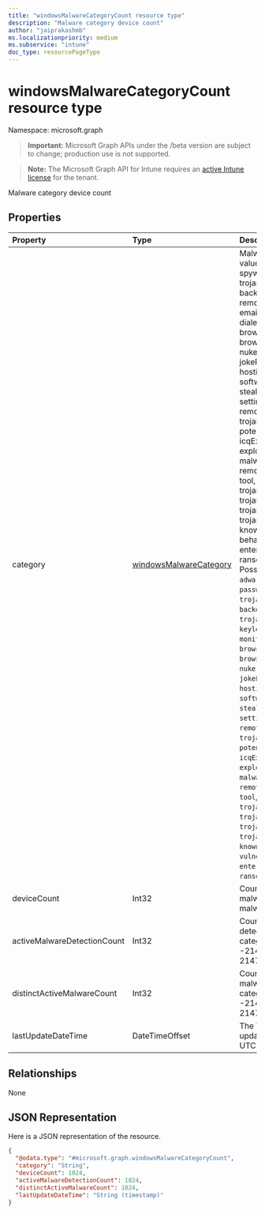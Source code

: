 ```yaml
---
title: "windowsMalwareCategoryCount resource type"
description: "Malware category device count"
author: "jaiprakashmb"
ms.localizationpriority: medium
ms.subservice: "intune"
doc_type: resourcePageType
---
```


# windowsMalwareCategoryCount resource type

Namespace: microsoft.graph
> **Important:** Microsoft Graph APIs under the /beta version are subject to change; production use is not supported.

> **Note:** The Microsoft Graph API for Intune requires an [active Intune license](https://go.microsoft.com/fwlink/?linkid=839381) for the tenant.


Malware category device count

## Properties
|Property|Type|Description|
|:---|:---|:---|
|category|[windowsMalwareCategory](../resources/intune-devices-windowsmalwarecategory.md)|Malware category. Possible values are: invalid, adware, spyware, passwordStealer, trojanDownloader, worm, backdoor, remoteAccessTrojan, trojan, emailFlooder, keylogger, dialer, monitoringSoftware, browserModifier, cookie, browserPlugin, aolExploit, nuker, securityDisabler, jokeProgram, hostileActiveXControl, softwareBundler, stealthNotifier, settingsModifier, toolBar, remoteControlSoftware, trojanFtp, potentialUnwantedSoftware, icqExploit, trojanTelnet, exploit, filesharingProgram, malwareCreationTool, remote_Control_Software, tool, trojanDenialOfService, trojanDropper, trojanMassMailer, trojanMonitoringSoftware, trojanProxyServer, virus, known, unknown, spp, behavior, vulnerability, policy, enterpriseUnwantedSoftware, ransom, hipsRule. Computed. Possible values are: `invalid`, `adware`, `spyware`, `passwordStealer`, `trojanDownloader`, `worm`, `backdoor`, `remoteAccessTrojan`, `trojan`, `emailFlooder`, `keylogger`, `dialer`, `monitoringSoftware`, `browserModifier`, `cookie`, `browserPlugin`, `aolExploit`, `nuker`, `securityDisabler`, `jokeProgram`, `hostileActiveXControl`, `softwareBundler`, `stealthNotifier`, `settingsModifier`, `toolBar`, `remoteControlSoftware`, `trojanFtp`, `potentialUnwantedSoftware`, `icqExploit`, `trojanTelnet`, `exploit`, `filesharingProgram`, `malwareCreationTool`, `remote_Control_Software`, `tool`, `trojanDenialOfService`, `trojanDropper`, `trojanMassMailer`, `trojanMonitoringSoftware`, `trojanProxyServer`, `virus`, `known`, `unknown`, `spp`, `behavior`, `vulnerability`, `policy`, `enterpriseUnwantedSoftware`, `ransom`, `hipsRule`.|
|deviceCount|Int32|Count of devices with malware detections for this malware category|
|activeMalwareDetectionCount|Int32|Count of active malware detections for this malware category. Valid values -2147483648 to 2147483647|
|distinctActiveMalwareCount|Int32|Count of distinct active malwares for this malware category. Valid values -2147483648 to 2147483647|
|lastUpdateDateTime|DateTimeOffset|The Timestamp of the last update for the device count in UTC|

## Relationships
None

## JSON Representation
Here is a JSON representation of the resource.
<!-- {
  "blockType": "resource",
  "@odata.type": "microsoft.graph.windowsMalwareCategoryCount"
}
-->
``` json
{
  "@odata.type": "#microsoft.graph.windowsMalwareCategoryCount",
  "category": "String",
  "deviceCount": 1024,
  "activeMalwareDetectionCount": 1024,
  "distinctActiveMalwareCount": 1024,
  "lastUpdateDateTime": "String (timestamp)"
}
```
